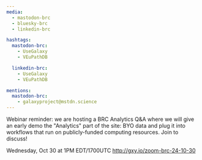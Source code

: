 ```yaml
---
media:
  - mastodon-brc
  - bluesky-brc
  - linkedin-brc

hashtags:
  mastodon-brc:
    - UseGalaxy
    - VEuPathDB

  linkedin-brc:
    - UseGalaxy
    - VEuPathDB

mentions:
  mastodon-brc:
    - galaxyproject@mstdn.science
---
```


Webinar reminder: we are hosting a BRC Analytics Q&A where we will give an early
demo the "Analytics" part of the site: BYO data and plug it into workflows that
run on publicly-funded computing resources. Join to discuss!

Wednesday, Oct 30 at 1PM EDT/1700UTC
http://gxy.io/zoom-brc-24-10-30
